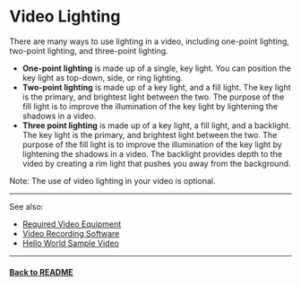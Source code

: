 # Video Lighting

There are many ways to use lighting in a video, including one-point lighting, two-point lighting, and three-point lighting.

- **One-point lighting** is made up of a single, key light. You can position the key light as top-down, side, or ring lighting.
- **Two-point lighting** is made up of a key light, and a fill light. The key light is the primary, and brightest light between the two. The purpose of the fill light is to improve the illumination of the key light by lightening the shadows in a video. 
- **Three point lighting** is made up of a key light, a fill light, and a backlight. The key light is the primary, and brightest light between the two. The purpose of the fill light is to improve the illumination of the key light by lightening the shadows in a video. The backlight provides depth to the video by creating a rim light that pushes you away from the background. 

Note: The use of video lighting in your video is optional.

----
See also:

- [Required Video Equipment](required-video-equipment.md)
- [Video Recording Software](video-recording-software.md)
- [Hello World Sample Video](hello-world-sample-video.md)

----
#### **[Back to README](../README.md)** 